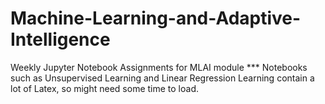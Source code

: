 # Machine-Learning-and-Adaptive-Intelligence
Weekly Jupyter Notebook Assignments for MLAI module 
*** Notebooks such as Unsupervised Learning and Linear Regression Learning contain a lot of Latex, so might need some time to load. 
